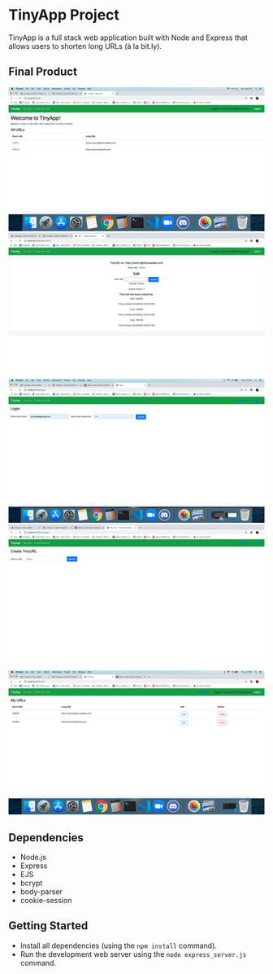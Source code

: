 # TinyApp Project

TinyApp is a full stack web application built with Node and Express that allows users to shorten long URLs (à la bit.ly).

## Final Product


!["The home page displays all URLs creatd by any user"](https://github.com/aaron3993/tinyapp/blob/master/docs/home-page.png?raw=true)
!["Logged in users can change the URLs they created and reach the website by clicking the shortURL"](https://github.com/aaron3993/tinyapp/blob/master/docs/edit-url.png?raw=true)
!["There are separate pages for logging in and registering"](https://github.com/aaron3993/tinyapp/blob/master/docs/login-page.png?raw=true)
!["Logged in users can create a new URL"](https://github.com/aaron3993/tinyapp/blob/master/docs/new-url.png?raw=true)
!["Logged in users can view the URLs they created"](https://github.com/aaron3993/tinyapp/blob/master/docs/my-urls-page.png?raw=true)

## Dependencies

- Node.js
- Express
- EJS
- bcrypt
- body-parser
- cookie-session

## Getting Started

- Install all dependencies (using the `npm install` command).
- Run the development web server using the `node express_server.js` command.